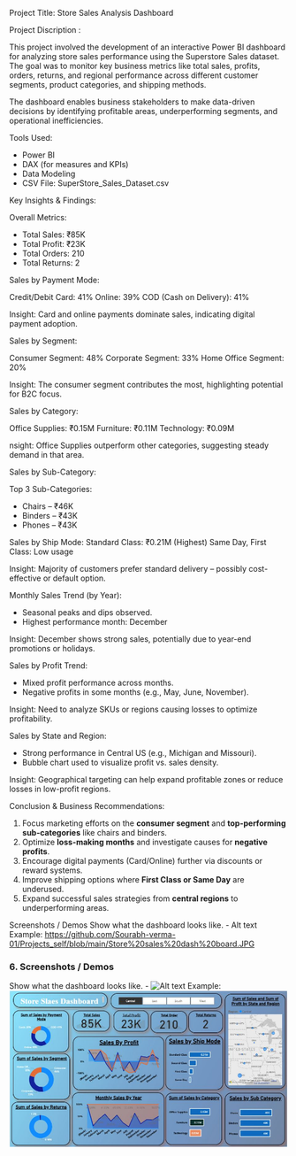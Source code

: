 
Project Title: Store Sales Analysis Dashboard

 Project Discription :

This project involved the development of an interactive Power BI dashboard for analyzing store sales performance using the Superstore Sales dataset. The goal was to monitor key business metrics like total sales, profits, orders, returns, and regional performance across different customer segments, product categories, and shipping methods.

The dashboard enables business stakeholders to make data-driven decisions by identifying profitable areas, underperforming segments, and operational inefficiencies.

Tools Used:

* Power BI
* DAX (for measures and KPIs)
* Data Modeling
* CSV File: SuperStore\_Sales\_Dataset.csv


Key Insights & Findings:

Overall Metrics:

* Total Sales:  ₹85K
* Total Profit: ₹23K
* Total Orders: 210
* Total Returns: 2

Sales by Payment Mode:

Credit/Debit Card: 41%
Online: 39%
COD (Cash on Delivery): 41%

Insight: Card and online payments dominate sales, indicating digital payment adoption.

Sales by Segment:

Consumer Segment: 48%
Corporate Segment: 33%
Home Office Segment: 20%

Insight: The consumer segment contributes the most, highlighting potential for B2C focus.

Sales by Category:

Office Supplies: ₹0.15M
Furniture: ₹0.11M
Technology: ₹0.09M

nsight: Office Supplies outperform other categories, suggesting steady demand in that area.

Sales by Sub-Category:

Top 3 Sub-Categories:

  * Chairs – ₹46K
  * Binders – ₹43K
  * Phones – ₹43K

Sales by Ship Mode:
Standard Class: ₹0.21M (Highest)
Same Day, First Class: Low usage

Insight:  Majority of customers prefer standard delivery – possibly cost-effective or default option.

Monthly Sales Trend (by Year):

* Seasonal peaks and dips observed.
* Highest performance month: December

Insight: December shows strong sales, potentially due to year-end promotions or holidays.

Sales by Profit Trend:

* Mixed profit performance across months.
* Negative profits in some months (e.g., May, June, November).

Insight: Need to analyze SKUs or regions causing losses to optimize profitability.

Sales by State and Region:

* Strong performance in Central US (e.g., Michigan and Missouri).
* Bubble chart used to visualize profit vs. sales density.

Insight: Geographical targeting can help expand profitable zones or reduce losses in low-profit regions.


Conclusion & Business Recommendations:

1. Focus marketing efforts on the **consumer segment** and **top-performing sub-categories** like chairs and binders.
2. Optimize **loss-making months** and investigate causes for **negative profits**.
3. Encourage digital payments (Card/Online) further via discounts or reward systems.
4. Improve shipping options where **First Class or Same Day** are underused.
5. Expand successful sales strategies from **central regions** to underperforming areas.

Screenshots / Demos
Show what the dashboard looks like. - Alt text Example: 
https://github.com/Sourabh-verma-01/Projects_self/blob/main/Store%20sales%20dash%20board.JPG


### 6.	Screenshots / Demos
Show what the dashboard looks like. - ![Alt text](https://github.com/username/repo/assets/image.png)
Example: ![Dashboard Preview](https://github.com/Sourabh-verma-01/Projects_self/blob/main/Store%20sales%20dash%20board.JPG)


